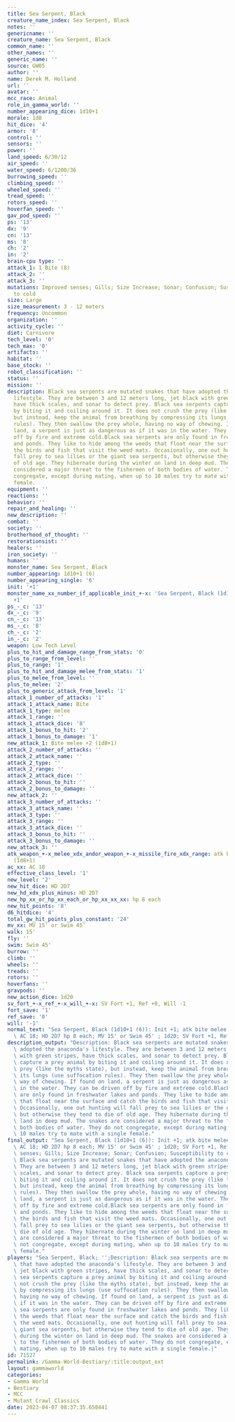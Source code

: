 ```yaml
---
title: Sea Serpent, Black
creature_name_index: Sea Serpent, Black
notes: ''
genericname: ''
creature_name: Sea Serpent, Black
common_name: ''
other_names: ''
generic_name: ''
source: GW05
author: ''
name: Derek M. Holland
url: ''
avatar: ''
mcc_race: Animal
role_in_gamma_world: ''
number_appearing_dice: 1d10+1
morale: 1d8
hit_dice: '4'
armor: '8'
control: ''
sensors: ''
power: ''
land_speed: 6/30/12
air_speed: ''
water_speed: 6/1200/36
burrowing_speed: ''
climbing_speed: ''
wheeled_speed: ''
tread_speed: ''
rotors_speed: ''
hoverfan_speed: ''
gav_pod_speed: ''
ps: '13'
dx: '9'
cn: '13'
ms: '8'
ch: '2'
in: '2'
brain-cpu type: ''
attack_1: 1 Bite (8)
attack_2: ''
attack_3: ''
mutations: Improved senses; Gills; Size Increase; Sonar; Confusion; Susceptibility
  to cold
size: Large
size_measurement: 3 - 12 meters
frequency: Uncommon
organization: ''
activity_cycle: ''
diet: Carnivore
tech_level: '0'
tech_max: '0'
artifacts: ''
habitat: ''
base_stock: ''
robot_classification: ''
status: ''
mission: ''
description: Black sea serpents are mutated snakes that have adopted the anaconda's
  lifestyle. They are between 3 and 12 meters long, jet black with green stripes,
  have thick scales, and sonar to detect prey. Black sea serpents capture a prey animal
  by biting it and coiling around it. It does not crush the prey (like the myths state),
  but instead, keep the animal from breathing by compressing its lungs (use suffocation
  rules). They then swallow the prey whole, having no way of chewing. If found on
  land, a serpent is just as dangerous as if it was in the water. They can be driven
  off by fire and extreme cold.Black sea serpents are only found in freshwater lakes
  and ponds. They like to hide among the weeds that float near the surface and catch
  the birds and fish that visit the weed mats. Occasionally, one out hunting will
  fall prey to sea lilies or the giant sea serpents, but otherwise they tend to die
  of old age. They hibernate during the winter on land in deep mud. The snakes are
  considered a major threat to the fishermen of both bodies of water. They do not
  congregate, except during mating, when up to 10 males try to mate with a single
  female.
equipment: ''
reactions: ''
behavior: ''
repair_and_healing: ''
new_description: ''
combat: ''
society: ''
brotherhood_of_thought: ''
restorationsist: ''
healers: ''
iron_society: ''
humans: ''
monster_name: Sea Serpent, Black
number_appearing: 1d10+1 (6)
number_appearing_single: '6'
init: '+1'
monster_name_xx_number_if_applicable_init_+-x: 'Sea Serpent, Black (1d10+1 (6)): Init
  +1'
ps_-_c: '13'
dx_-_c: '9'
cn_-_c: '13'
ms_-_c: '8'
ch_-_c: '2'
in_-_c: '2'
weapon: Low Tech Level
plus_to_hit_and_damage_range_from_stats: '0'
plus_to_range_from_level: ''
plus_to_range: '1'
plus_to_hit_and_damage_melee_from_stats: '1'
plus_to_melee_from_level: ''
plus_to_melee: '2'
plus_to_generic_attack_from_level: '1'
attack_1_number_of_attacks: '1'
attack_1_attack_name: Bite
attack_1_type: melee
attack_1_range: ''
attack_1_attack_dice: '8'
attack_1_bonus_to_hit: '2'
attack_1_bonus_to_damage: '1'
new_attack_1: Bite melee +2 (1d8+1)
attack_2_number_of_attacks: ''
attack_2_attack_name: ''
attack_2_type: ''
attack_2_range: ''
attack_2_attack_dice: ''
attack_2_bonus_to_hit: ''
attack_2_bonus_to_damage: ''
new_attack_2: ''
attack_3_number_of_attacks: ''
attack_3_attack_name: ''
attack_3_type: ''
attack_3_range: ''
attack_3_attack_dice: ''
attack_3_bonus_to_hit: ''
attack_3_bonus_to_damage: ''
new_attack_3: ''
atk_weapon_+-x_melee_xdx_andor_weapon_+-x_missile_fire_xdx_range: atk bite melee +2
  (1d8+1)
ac_xx: AC 18
effective_class_level: '1'
new_level: '2'
new_hit_dice: HD 2D7
new_hd_xdx_plus_minus: HD 2D7
new_hp_xx_or_hp_xx_each_or_hp_xx_xx_xx: hp 8 each
new_hit_points: '8'
d6_hitdice: '4'
total_gw_hit_points_plus_constant: '24'
mv_xx: MV 15' or Swim 45'
walk: 15'
fly: ''
swim: Swim 45'
burrow: ''
climb: ''
wheels: ''
treads: ''
rotors: ''
hoverfans: ''
gravpods: ''
new_action_dice: 1d20
sv_fort_+-x_ref_+-x_will_+-x: SV Fort +1, Ref +0, Will -1
fort_save: '1'
ref_save: '0'
will: '-1'
normal_text: "Sea Serpent, Black (1d10+1 (6)): Init +1; atk bite melee +2 (1d8+1);\
  \ AC 18; HD 2D7 hp 8 each; MV 15' or Swim 45' ; 1d20; SV Fort +1, Ref +0, Will -1"
description_output: "Description: Black sea serpents are mutated snakes that have\
  \ adopted the anaconda's lifestyle. They are between 3 and 12 meters long, jet black\
  \ with green stripes, have thick scales, and sonar to detect prey. Black sea serpents\
  \ capture a prey animal by biting it and coiling around it. It does not crush the\
  \ prey (like the myths state), but instead, keep the animal from breathing by compressing\
  \ its lungs (use suffocation rules). They then swallow the prey whole, having no\
  \ way of chewing. If found on land, a serpent is just as dangerous as if it was\
  \ in the water. They can be driven off by fire and extreme cold.Black sea serpents\
  \ are only found in freshwater lakes and ponds. They like to hide among the weeds\
  \ that float near the surface and catch the birds and fish that visit the weed mats.\
  \ Occasionally, one out hunting will fall prey to sea lilies or the giant sea serpents,\
  \ but otherwise they tend to die of old age. They hibernate during the winter on\
  \ land in deep mud. The snakes are considered a major threat to the fishermen of\
  \ both bodies of water. They do not congregate, except during mating, when up to\
  \ 10 males try to mate with a single female."
final_output: "Sea Serpent, Black (1d10+1 (6)): Init +1; atk bite melee +2 (1d8+1);\
  \ AC 18; HD 2D7 hp 8 each; MV 15' or Swim 45' ; 1d20; SV Fort +1, Ref +0, Will -1Improved\
  \ senses; Gills; Size Increase; Sonar; Confusion; Susceptibility to coldDescription:\
  \ Black sea serpents are mutated snakes that have adopted the anaconda's lifestyle.\
  \ They are between 3 and 12 meters long, jet black with green stripes, have thick\
  \ scales, and sonar to detect prey. Black sea serpents capture a prey animal by\
  \ biting it and coiling around it. It does not crush the prey (like the myths state),\
  \ but instead, keep the animal from breathing by compressing its lungs (use suffocation\
  \ rules). They then swallow the prey whole, having no way of chewing. If found on\
  \ land, a serpent is just as dangerous as if it was in the water. They can be driven\
  \ off by fire and extreme cold.Black sea serpents are only found in freshwater lakes\
  \ and ponds. They like to hide among the weeds that float near the surface and catch\
  \ the birds and fish that visit the weed mats. Occasionally, one out hunting will\
  \ fall prey to sea lilies or the giant sea serpents, but otherwise they tend to\
  \ die of old age. They hibernate during the winter on land in deep mud. The snakes\
  \ are considered a major threat to the fishermen of both bodies of water. They do\
  \ not congregate, except during mating, when up to 10 males try to mate with a single\
  \ female."
players: "Sea Serpent, Black; '';Description: Black sea serpents are mutated snakes\
  \ that have adopted the anaconda's lifestyle. They are between 3 and 12 meters long,\
  \ jet black with green stripes, have thick scales, and sonar to detect prey. Black\
  \ sea serpents capture a prey animal by biting it and coiling around it. It does\
  \ not crush the prey (like the myths state), but instead, keep the animal from breathing\
  \ by compressing its lungs (use suffocation rules). They then swallow the prey whole,\
  \ having no way of chewing. If found on land, a serpent is just as dangerous as\
  \ if it was in the water. They can be driven off by fire and extreme cold.Black\
  \ sea serpents are only found in freshwater lakes and ponds. They like to hide among\
  \ the weeds that float near the surface and catch the birds and fish that visit\
  \ the weed mats. Occasionally, one out hunting will fall prey to sea lilies or the\
  \ giant sea serpents, but otherwise they tend to die of old age. They hibernate\
  \ during the winter on land in deep mud. The snakes are considered a major threat\
  \ to the fishermen of both bodies of water. They do not congregate, except during\
  \ mating, when up to 10 males try to mate with a single female.|"
id: 71527
permalink: /Gamma-World-Bestiary/:title:output_ext
layout: gammaworld
categories:
- Gamma World
- Bestiary
- MCC
- Mutant Crawl Classics
date: 2023-04-07 08:37:35.650441
---
```

